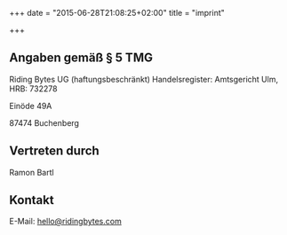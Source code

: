+++
date = "2015-06-28T21:08:25+02:00"
title = "imprint"

+++

## Angaben gemäß § 5 TMG

Riding Bytes UG (haftungsbeschränkt)
Handelsregister: Amtsgericht Ulm, HRB: 732278

Einöde 49A

87474 Buchenberg

## Vertreten durch

Ramon Bartl

## Kontakt

E-Mail: hello@ridingbytes.com
